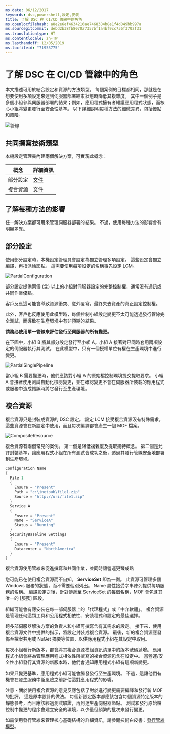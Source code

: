 ```yaml
---
ms.date: 06/12/2017
keywords: dsc,powershell,設定,安裝
title: 了解 DSC 在 CI/CD 管線中的角色
ms.openlocfilehash: a8e2e6ef4634216ae7468384b8e1f4d849bb997a
ms.sourcegitcommit: debd2b38fb8070a7357bf1a4bf9cc736f3702f31
ms.translationtype: HT
ms.contentlocale: zh-TW
ms.lasthandoff: 12/05/2019
ms.locfileid: "71953775"
---
```

# <a name="understanding-dscs-role-in-a-cicd-pipeline"></a>了解 DSC 在 CI/CD 管線中的角色

本文描述可用於結合設定和資源的方法類型。
每個案例的目標都相同，那就是在想要使用多項設定來達到伺服器部署結束狀態時降低其複雜度。
其中一個例子是多個小組參與伺服器部署的結果；例如，應用程式擁有者維護應用程式狀態，而核心小組將變更發行至安全性基準。
以下詳細說明每種方法的細微差異，包括優點和風險。

![管線](../images/Pipeline.jpg)

## <a name="types-of-collaborative-authoring-techniques"></a>共同撰寫技術類型

本機設定管理員內建兩個解決方案，可實現此概念：

| 概念 | 詳細資訊
|-|-
| 部分設定 | [文件](../pull-server/partialConfigs.md)
| 複合資源 | [文件](../resources/authoringResourceComposite.md)

## <a name="understanding-the-impact-of-each-approach"></a>了解每種方法的影響

任一解決方案都可用來管理伺服器部署的結果。
不過，使用每種方法的影響會有明顯差異。

## <a name="partial-configurations"></a>部分設定

使用部分設定時，本機設定管理員會設定為獨立管理多項設定。
這些設定會獨立編譯，再指派給節點。
這需要使用每項設定的名稱事先設定 LCM。

![PartialConfiguration](../images/PartialConfiguration.jpg)

部分設定提供兩個 (含) 以上的小組對伺服器設定的完整控制權，通常沒有通訊或共同作業優點。

客戶反應這可能會導致資源衝突、意外覆寫，最終失去資產的真正設定控制權。

此外，客戶也反應使用此模型時，每個控制小組設定變更不太可能透過發行管線完全測試，而導致在生產環境中有非預期的結果。

**請務必使用單一管線來評估發行至伺服器的所有變更。**

在下圖中，小組 B 將其部分設定發行至小組 A。小組 A 接著對已同時套用兩項設定的伺服器執行其測試。
在此模型中，只有一個授權單位有權在生產環境中進行變更。

![PartialSinglePipeline](../images/PartialSinglePipeline.jpg)

當小組 B 需要變更時，他們應該對小組 A 的原始檔控制環境提交提取要求。
小組 A 會接著使用測試自動化檢閱變更，並在確認變更不會在伺服器所裝載的應用程式或服務中造成錯誤時將它發行至生產環境。

## <a name="composite-resources"></a>複合資源

複合資源只是封裝成資源的 DSC 設定。
設定 LCM 接受複合資源沒有特殊需求。
這些資源會在新設定中使用，而且每次編譯都會產生一個 MOF 檔案。

![CompositeResource](../images/CompositeResource.jpg)

複合資源有兩個常見的案例。
第一個是降低複雜度及提取獨特概念。
第二個是允許封裝基準，讓應用程式小組在所有測試皆成功之後，透過其發行管線安全地部署到生產環境。

```PowerShell
Configuration Name
{
  File 1
  {
    Ensure = "Present"
    Path = "c:\inetpub\file1.zip"
    Source = "http://uri/file1.zip"
  }
  Service A
  {
    Ensure = "Present"
    Name = "ServiceA"
    Status = "Running"
  }
  SecurityBaseline Settings
  {
    Ensure = "Present"
    Datacenter = "NorthAmerica"
  }
}
```

複合資源使用管線來促進撰寫和共同作業，並同時讓營運更臻成熟

您可能已在使用複合資源而不自知。
**ServiceSet** 即為一例。
此資源可管理多個 Windows 服務的狀態，而不需要個別列出。
Name 屬性接受字串陣列提供每項服務的名稱。
編譯設定之後，針對傳遞至 ServiceSet 的每個名稱，MOF 會包含其唯一的 [服務] 區段。

組織可能會有應安裝在每一部伺服器上的「代理程式」或「中介軟體」。
複合資源是管理任何這類工具和公用程式相依性、安裝程式和設定的最佳選擇。

跨多部伺服器解決方案的負責人和小組可撰寫含有其需求的設定。
接下來，使用複合資源文件中提供的指示，將設定封裝成複合資源。
最後，新的複合資源應發佈至檔案共用或 NuGet 摘要等位置，以供應用程式小組在其設定中取用。

每次小組發行新版本，都會將其複合資源模組資訊清單中的版本號碼遞增。
應用程式小組會將為管理應用程式相依性所撰寫的複合資源包含在設定中。
當營運/安全性小組發行其資源的新版本時，他們會通知應用程式小組有這項新變更。

如果只變更基準，應用程式小組可能會觸發發行至生產環境。
不過，這讓他們有機會在發生服務中斷風險之前評估這對應用程式的影響。

注意 - 關於使用複合資源的意見反應包括了對於進行變更需要編譯和發行新 MOF 的批評。
這是原本設計的做法。
每個新設定版本都應該包含每個資源特定版本的靜態參考，而且應該經過測試驗證，再到達生產伺服器節點。
測試和發行原始檔控制中變更的程序會建立安全的環境，以少量但頻繁的批次來發行變更。

如需使用發行管線來管理核心基礎結構的詳細資訊，請參閱技術白皮書：[發行管線模型](../further-reading/whitepapers.md)。
